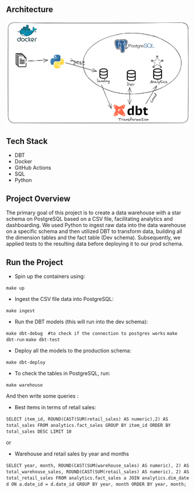 ## Architecture 
![architecture.png](assets/architecture.png)

## Tech Stack 
* DBT 
* Docker
* GitHub Actions 
* SQL
* Python 

## Project Overview 
The primary goal of this project is to create a data warehouse with a star schema on PostgreSQL based on a CSV file, facilitating analytics and dashboarding. We used Python to ingest raw data into the data warehouse on a specific schema and then utilized DBT to transform data, building all the dimension tables and the fact table (Dev schema). Subsequently, we applied tests to the resulting data before deploying it to our prod schema.

## Run the Project 
* Spin up the containers using:

```make up```
 
* Ingest the CSV file data into PostgreSQL:

```make ingest```

* Run the DBT models (this will run into the dev schema):

```make dbt-debug  #to check if the connection to postgres works```
```make dbt-run```
```make dbt-test```

* Deploy all the models to the production schema:

```make dbt-deploy```

* To check the tables in PostgreSQL, run:

```make warehouse```

And then write some queries : 
* Best items in terms of retail sales:

```SELECT item_id, ROUND(CAST(SUM(retail_sales) AS numeric),2) AS total_sales FROM analytics.fact_sales GROUP BY item_id ORDER BY total_sales DESC LIMIT 10```

or 

* Warehouse and retail sales by year and months 

```SELECT year, month, ROUND(CAST(SUM(warehouse_sales) AS numeric), 2) AS total_warehouse_sales, ROUND(CAST(SUM(retail_sales) AS numeric), 2) AS total_retail_sales FROM analytics.fact_sales a JOIN analytics.dim_date d ON a.date_id = d.date_id GROUP BY year, month ORDER BY year, month;```








